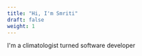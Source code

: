 ```yaml
---
title: "Hi, I'm Smriti"
draft: false
weight: 1
---
```


I'm a climatologist turned software developer